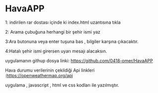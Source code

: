 # HavaAPP
1: indirilen rar dostası içinde ki index.html uzantısına tıkla

2: Arama çubuğuna herhangi bir şehir ismi yaz

3:Ara butonuna veya enter tuşuna bas , bilgiler karşına çıkacaktır.

4:Hatalı şehir ismi girersen uyarı mesajı alacaksın.

uygulamanın githup dosya linki: https://github.com/0418-omer/HavaAPP

Hava durumu verilerinin çekildiği Api linkleri :https://openweathermap.org/api

uygulama , javascript , html ve css kodları ile yazılmıştır.
